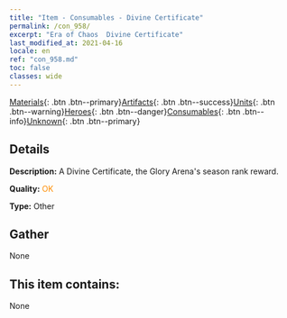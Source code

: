 ```yaml
---
title: "Item - Consumables - Divine Certificate"
permalink: /con_958/
excerpt: "Era of Chaos  Divine Certificate"
last_modified_at: 2021-04-16
locale: en
ref: "con_958.md"
toc: false
classes: wide
---
```

 [Materials](/Items/){: .btn .btn--primary}[Artifacts](/Items/Artifacts/){: .btn .btn--success}[Units](/Items/Units/){: .btn .btn--warning}[Heroes](/Items/Heroes/){: .btn .btn--danger}[Consumables](/Items/Consumables/){: .btn .btn--info}[Unknown](/Items/Unknown/){: .btn .btn--primary}

## Details
 **Description:** A Divine Certificate, the Glory Arena's season rank reward.

 **Quality:** <span style="color: #FF8C00">OK</span>

 **Type:** Other

## Gather

  None

## This item contains:

  None

